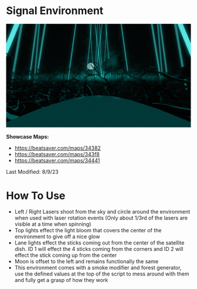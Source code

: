 # Signal Environment
![Signal Environment](Signal.png)

**Showcase Maps:**
- https://beatsaver.com/maps/34382
- https://beatsaver.com/maps/343f8
- https://beatsaver.com/maps/34441

Last Modified: 8/9/23

# How To Use

- Left / Right Lasers shoot from the sky and circle around the environment when used with laser rotation events (Only about 1/3rd of the lasers are visible at a time when spinning)
- Top lights effect the light bloom that covers the center of the environment to give off a nice glow
- Lane lights effect the sticks coming out from the center of the satellite dish. ID 1 will effect the 4 sticks coming from the corners and ID 2 will effect the stick coming up from the center
- Moon is offset to the left and remains functionally the same
- This environment comes with a smoke modifier and forest generator, use the defined values at the top of the script to mess around with them and fully get a grasp of how they work